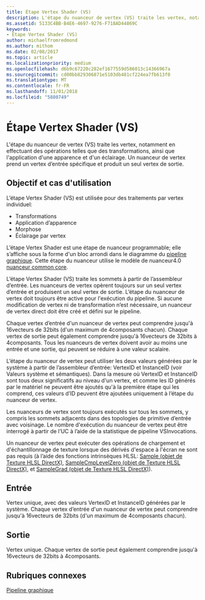 ```yaml
---
title: Étape Vertex Shader (VS)
description: L'étape du nuanceur de vertex (VS) traite les vertex, notamment en effectuant des opérations telles que des transformations, ainsi que l'application d'une apparence et d'un éclairage. Un nuanceur de vertex prend un vertex d’entrée spécifique et produit un seul vertex de sortie.
ms.assetid: 5133C4BB-B4E6-4697-9276-F718AD44869C
keywords:
- Étape Vertex Shader (VS)
author: michaelfromredmond
ms.author: mithom
ms.date: 02/08/2017
ms.topic: article
ms.localizationpriority: medium
ms.openlocfilehash: d6b9c67220c282ef1677559d586013c14366967a
ms.sourcegitcommit: cd00bb829306871e5103db481cf224ea7fb613f0
ms.translationtype: MT
ms.contentlocale: fr-FR
ms.lasthandoff: 11/01/2018
ms.locfileid: "5880749"
---
```

# <a name="vertex-shader-vs-stage"></a>Étape Vertex Shader (VS)


L'étape du nuanceur de vertex (VS) traite les vertex, notamment en effectuant des opérations telles que des transformations, ainsi que l'application d'une apparence et d'un éclairage. Un nuanceur de vertex prend un vertex d’entrée spécifique et produit un seul vertex de sortie.

## <a name="span-idpurposeandusesspanspan-idpurposeandusesspanspan-idpurposeandusesspanpurpose-and-uses"></a><span id="Purpose_and_uses"></span><span id="purpose_and_uses"></span><span id="PURPOSE_AND_USES"></span>Objectif et cas d'utilisation


L’étape Vertex Shader (VS) est utilisée pour des traitements par vertex individuel:

-   Transformations
-   Application d’apparence
-   Morphose
-   Éclairage par vertex

L’étape Vertex Shader est une étape de nuanceur programmable; elle s’affiche sous la forme d'un bloc arrondi dans le diagramme du [pipeline graphique](graphics-pipeline.md). Cette étape du nuanceur utilise le modèle de nuanceur4.0 [nuanceur common core](https://msdn.microsoft.com/library/windows/desktop/bb509580).

L’étape Vertex Shader (VS) traite les sommets à partir de l’assembleur d’entrée. Les nuanceurs de vertex opèrent toujours sur un seul vertex d’entrée et produisent un seul vertex de sortie. L’étape du nuanceur de vertex doit toujours être active pour l'exécution du pipeline. Si aucune modification de vertex ni de transformation n’est nécessaire, un nuanceur de vertex direct doit être créé et défini sur le pipeline.

Chaque vertex d’entrée d'un nuanceur de vertex peut comprendre jusqu'à 16vecteurs de 32bits (d'un maximum de 4composants chacun). Chaque vertex de sortie peut également comprendre jusqu'à 16vecteurs de 32bits à 4composants. Tous les nuanceurs de vertex doivent avoir au moins une entrée et une sortie, qui peuvent se réduire à une valeur scalaire.

L’étape du nuanceur de vertex peut utiliser les deux valeurs générées par le système à partir de l’assembleur d’entrée: VertexID et InstanceID (voir Valeurs système et sémantiques). Dans la mesure où VertexID et InstanceID sont tous deux significatifs au niveau d'un vertex, et comme les ID générés par le matériel ne peuvent être ajoutés qu'à la première étape qui les comprend, ces valeurs d’ID peuvent être ajoutées uniquement à l’étape du nuanceur de vertex.

Les nuanceurs de vertex sont toujours exécutés sur tous les sommets, y compris les sommets adjacents dans des topologies de primitive d’entrée avec voisinage. Le nombre d'exécution du nuanceur de vertex peut être interrogé à partir de l’UC à l’aide de la statistique de pipeline VSInvocations.

Un nuanceur de vertex peut exécuter des opérations de chargement et d'échantillonnage de texture lorsque des dérivés d'espace à l'écran ne sont pas requis (à l’aide des fonctions intrinsèques HLSL: [Sample (objet de Texture HLSL DirectX)](https://msdn.microsoft.com/library/windows/desktop/bb509695), [SampleCmpLevelZero (objet de Texture HLSL DirectX)](https://msdn.microsoft.com/library/windows/desktop/bb509697), et [SampleGrad (objet de Texture HLSL DirectX)](https://msdn.microsoft.com/library/windows/desktop/bb509698)).

## <a name="span-idinputspanspan-idinputspanspan-idinputspaninput"></a><span id="Input"></span><span id="input"></span><span id="INPUT"></span>Entrée


Vertex unique, avec des valeurs VertexID et InstanceID générées par le système. Chaque vertex d’entrée d'un nuanceur de vertex peut comprendre jusqu'à 16vecteurs de 32bits (d'un maximum de 4composants chacun).

## <a name="span-idoutputspanspan-idoutputspanspan-idoutputspanoutput"></a><span id="Output"></span><span id="output"></span><span id="OUTPUT"></span>Sortie


Vertex unique. Chaque vertex de sortie peut également comprendre jusqu'à 16vecteurs de 32bits à 4composants.

## <a name="span-idrelated-topicsspanrelated-topics"></a><span id="related-topics"></span>Rubriques connexes


[Pipeline graphique](graphics-pipeline.md)

 

 




